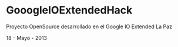 GooogleIOExtendedHack
=====================
Proyecto OpenSource desarrollado en el Google IO Extended La Paz 

18 - Mayo - 2013
